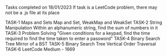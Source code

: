 Tasks completed on 18/01/2023
If task is a LeetCode problem, there may not be a .js file at its place

TASK-1 Maps and Sets	Map and Set, WeakMap and WeakSet
TASK-2 String Manipulation	Within an alphanumeric string, find the sum of numbers in it
TASK-3 Problem Solving	"Given conditions for a keypad, find the time required 
to find the time taken to enter a password"
TASK-4 Binary Search Tree	Mirror of a BST
TASK-5 Binary Search Tree	Vertical Order Traversal
TASK-6 LeetCode	Medium - 1669